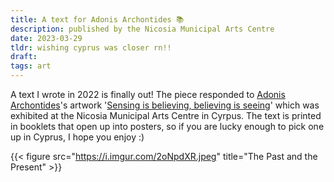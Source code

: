 ```yaml
---
title: A text for Adonis Archontides 📚
description: published by the Nicosia Municipal Arts Centre
date: 2023-03-29
tldr: wishing cyprus was closer rn!!
draft: 
tags: art
---
```


A text I wrote in 2022 is finally out! The piece responded to [Adonis Archontides](https://ragnanox.com)'s artwork '[Sensing is believing, believing is seeing](https://ragnanox.itch.io/sensing-is-believing-believing-is-seeing)' which was exhibited at the Nicosia Municipal Arts Centre in Cyrpus. The text is printed in booklets that open up into posters, so if you are lucky enough to pick one up in Cyprus, I hope you enjoy :) 

{{< figure src="https://i.imgur.com/2oNpdXR.jpeg" title="The Past and the Present" >}}

